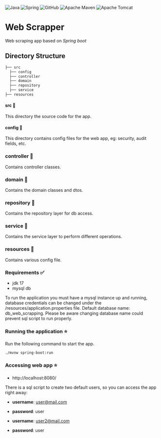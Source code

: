 ![Java](https://img.shields.io/badge/java-%23ED8B00.svg?style=for-the-badge&logo=openjdk&logoColor=white) ![Spring](https://img.shields.io/badge/spring-%236DB33F.svg?style=for-the-badge&logo=spring&logoColor=white) ![GitHub](https://img.shields.io/badge/github-%23121011.svg?style=for-the-badge&logo=github&logoColor=white) ![Apache Maven](https://img.shields.io/badge/Apache%20Maven-C71A36?style=for-the-badge&logo=Apache%20Maven&logoColor=white) ![Apache Tomcat](https://img.shields.io/badge/apache%20tomcat-%23F8DC75.svg?style=for-the-badge&logo=apache-tomcat&logoColor=black) 


# Web Scrapper

Web scraping app based on *Spring boot*

## Directory Structure
```bash
├── src
  ├── config
  ├── controller
  ├── domain
  ├── repository
  ├── service
├── resources
```

#### src :satellite:
This directory the source code for the app.

#### config :satellite:
This directory contains config files for the web app, eg: security, audit fields, etc.

### controller :satellite:
Contains controller classes.

### domain :satellite:
Contains the domain classes and dtos.

### repository :satellite:
Contains the repository layer for db access.

### service :satellite:
Contains the service layer to perform different operations.

### resources :satellite:
Contains various config file.

### Requirements :white_check_mark:

* jdk 17
* mysql db

To run the application you must have a mysql instance up and running, database credentials can be changed under the /resources/application.properties file.
Default database name: db_web_scrapping. Please be aware changing database name could prevent sql script to run properly.

### Running  the application :star:


Run the following command to start the app.

```
./mvnw spring-boot:run
```




### Accessing web app :star:

*   http://localhost:8080/

There is a sql script to create two default users, so you can access the app right away:
* **username**: user@mail.com
* **password**: user

* **username**: user2@mail.com
* **password**: user